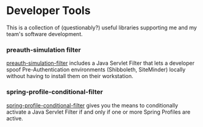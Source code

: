 # Developer Tools

This is a collection of (questionably?) useful libraries supporting
me and my team's software development.

### preauth-simulation filter

[preauth-simulation-filter](preauth-simulation-filter/README.md) includes a Java Servlet
Filter that lets a developer spoof Pre-Authentication environments (Shibboleth, SiteMinder) locally
without having to install them on their workstation.

### spring-profile-conditional-filter

[spring-profile-conditional-filter](spring-profile-conditional-filter/README.md) gives you the means
to conditionally activate a Java Servlet Filter if and only if one or more Spring Profiles
are active.